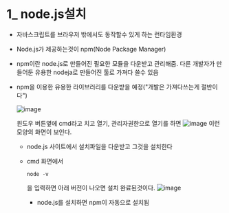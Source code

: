 # 1_ node.js설치
* 자바스크립트를 브라우저 밖에서도 동작할수 있게 하는 런타임환경
* Node.js가 제공하는것이 npm(Node Package Manager)
* npm이란 node.js로 만들어진 필요한 모듈을 다운받고 관리해줌. 다른 개발자가 만들어둔 유용한 nodeja로 만들어진 툴로 가져다 쓸수 있음
* npm을 이용한 유용한 라이브러리를 다운받을 예정("개발은 가져다쓰는게 절반이다")

  ![image](https://github.com/understanding963852/604react/assets/60366769/e8f45131-bb94-4251-8aa4-11b8388f6358)

  윈도우 버튼옆에 cmd라고 치고 열기, 관리자권한으로 열기를 하면
  ![image](https://github.com/understanding963852/604react/assets/60366769/94b93331-211c-4e18-8354-ecd9f5fe9a55)
  이런 모양의 화면이 보인다.

  * node.js 사이트에서 설치파일을 다운받고 그것을 설치한다
  * cmd 화면에서
    
    ```
    node -v
    ```
    을 입력하면 아래 버전이 나오면 설치 완료된것이다.
    ![image](https://github.com/understanding963852/604react/assets/60366769/91059008-7c29-4dfa-b3ab-e80e38c04a12)

    * node.js를 설치하면 npm이 자동으로 설치됨





